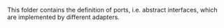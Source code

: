 This folder contains the definition of ports, i.e. abstract interfaces, which are implemented by different adapters. 